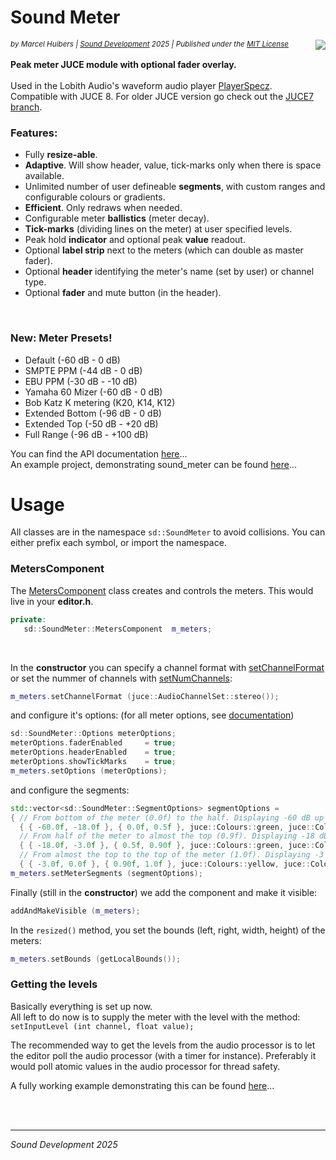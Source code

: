 # Sound Meter
<sup>*by Marcel Huibers | [Sound Development](https://www.sounddevelopment.nl) 2025 | Published under the [MIT License](https://en.wikipedia.org/wiki/MIT_License)*</sup>
<img align="right" src="https://www.sounddevelopment.nl/sd/resources/images/sound_meter/sound_meter_demo_25.gif">
<br><br>**Peak meter JUCE module with optional fader overlay.<br><br>**
Used in the Lobith Audio's waveform audio player [PlayerSpecz](https://www.lobith-audio.com/playerspecz/).<br>
Compatible with JUCE 8. For older JUCE version go check out the [JUCE7 branch](https://github.com/SoundDevelopment/sound_meter/tree/juce7).

### Features:
- Fully **resize-able**.
- **Adaptive**. Will show header, value, tick-marks only when there is space available.
- Unlimited number of user defineable **segments**, with custom ranges and configurable colours or gradients.
- **Efficient**. Only redraws when needed.
- Configurable meter **ballistics** (meter decay).
- **Tick-marks** (dividing lines on the meter) at user specified levels.
- Peak hold **indicator** and optional peak **value** readout.
- Optional **label strip** next to the meters (which can double as master fader).
- Optional **header** identifying the meter's name (set by user) or channel type.
- Optional **fader** and mute button (in the header).

<br>

### **New: Meter Presets!**
- Default (-60 dB - 0 dB)
- SMPTE PPM  (-44 dB - 0 dB)
- EBU PPM (-30 dB - -10 dB)
- Yamaha 60 Mizer (-60 dB - 0 dB)
- Bob Katz K metering (K20, K14, K12)
- Extended Bottom (-96 dB - 0 dB)
- Extended Top (-50 dB - +20 dB)
- Full Range (-96 dB - +100 dB)

You can find the API documentation [here](https://www.sounddevelopment.nl/sd/resources/documentation/sound_meter/)...
<br>
An example project, demonstrating sound_meter can be found [here](https://github.com/SoundDevelopment/sound_meter-example)...

# Usage

All classes are in the namespace `sd::SoundMeter` to avoid collisions. You can either prefix each symbol, or import the namespace. 

### MetersComponent

The [MetersComponent](https://www.sounddevelopment.nl/sd/resources/documentation/sound_meter/classsd_1_1SoundMeter_1_1MetersComponent.html) class creates and controls the meters. 
This would live in your **editor.h**. 
```cpp
private:
   sd::SoundMeter::MetersComponent  m_meters;
```
<br>

In the **constructor** you can specify a channel format with [setChannelFormat](https://www.sounddevelopment.nl/sd/resources/documentation/sound_meter/classsd_1_1SoundMeter_1_1MetersComponent.html#aea27fda8af5ec463436186e8fb3afd20) or set the nummer of channels with [setNumChannels](https://www.sounddevelopment.nl/sd/resources/documentation/sound_meter/classsd_1_1SoundMeter_1_1MetersComponent.html#a042d84e77a91f501c57377d461957e41):
```cpp
m_meters.setChannelFormat (juce::AudioChannelSet::stereo());
```
and configure it's options: (for all meter options, see [documentation](https://www.sounddevelopment.nl/sd/resources/documentation/sound_meter/structsd_1_1SoundMeter_1_1Options.html))
```cpp
sd::SoundMeter::Options meterOptions;
meterOptions.faderEnabled     = true;
meterOptions.headerEnabled    = true;
meterOptions.showTickMarks    = true;
m_meters.setOptions (meterOptions);
```
and configure the segments:
```cpp
std::vector<sd::SoundMeter::SegmentOptions> segmentOptions = 
{ // From bottom of the meter (0.0f) to the half. Displaying -60 dB up to -18 dB.
  { { -60.0f, -18.0f }, { 0.0f, 0.5f }, juce::Colours::green, juce::Colours::green }, 
  // From half of the meter to almost the top (0.9f). Displaying -18 dB up to -3 dB.
  { { -18.0f, -3.0f }, { 0.5f, 0.90f }, juce::Colours::green, juce::Colours::yellow },
  // From almost the top to the top of the meter (1.0f). Displaying -3 dB up to 0 dB.
  { { -3.0f, 0.0f }, { 0.90f, 1.0f }, juce::Colours::yellow, juce::Colours::red } };    
m_meters.setMeterSegments (segmentOptions);
```

Finally (still in the **constructor**) we add the component and make it visible:
```cpp
addAndMakeVisible (m_meters);
```

In the `resized()` method, you set the bounds (left, right, width, height) of the meters:
```cpp
m_meters.setBounds (getLocalBounds());
```

### Getting the levels

Basically everything is set up now.<br>
All left to do now is to supply the meter with the level with the method:
`setInputLevel (int channel, float value);`

The recommended way to get the levels from the audio processor is to let the editor poll the audio processor (with a timer for instance).
Preferably it would poll atomic values in the audio processor for thread safety.

A fully working example demonstrating this can be found [here](https://github.com/SoundDevelopment/sound_meter-example)...

<br><br>

-----
*Sound Development 2025*
